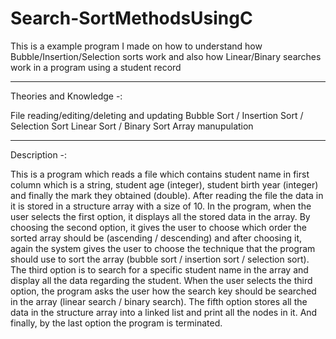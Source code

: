 # Search-SortMethodsUsingC
This is a example program I made on how to understand how  Bubble/Insertion/Selection sorts work and also how Linear/Binary searches work in a program using a student record 

-------------------------------------------------------------------------------------------------------------------------------------------------------------------------
Theories and Knowledge -: 

File reading/editing/deleting and updating
Bubble Sort / Insertion Sort / Selection Sort
Linear Sort / Binary Sort
Array manupulation

-------------------------------------------------------------------------------------------------------------------------------------------------------------------------

Description -:

 This is a program which reads a file which contains student name in first column which is a string, student age (integer), student birth year (integer) and finally the mark they obtained (double). After reading the file the data in it is stored in a structure array with a size of 10. In the program, when the user selects the first option, it displays all the stored data in the array. By choosing the second option, it gives the user to choose which order the sorted array should be (ascending / descending) and after choosing it, again the system gives the user to choose the technique that the program should use to sort the array (bubble sort / insertion sort / selection sort). The third option is to search for a specific student name in the array and display all the data regarding the student. When the user selects the third option, the program asks the user how the search key should be searched in the array (linear search / binary search). The fifth option stores all the data in the structure array into a linked list and print all the nodes in it. And finally, by the last option the program is terminated.
